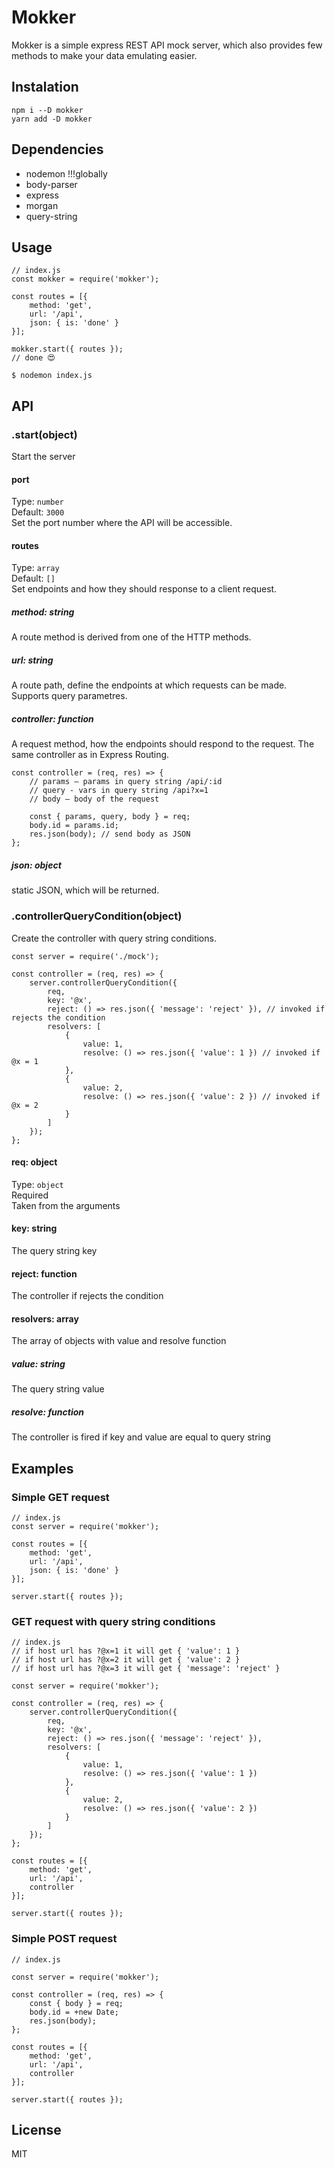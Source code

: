 # Mokker
Mokker is a simple express REST API mock server, which also provides few methods to make your data emulating easier.

## Instalation
```
npm i --D mokker
yarn add -D mokker
```

## Dependencies
- nodemon !!!globally
- body-parser
- express
- morgan
- query-string

## Usage

```
// index.js
const mokker = require('mokker');

const routes = [{
    method: 'get',
    url: '/api',
    json: { is: 'done' }
}];

mokker.start({ routes });
// done 😍
```

`$ nodemon index.js`

## API

### .start(object)
Start the server

#### port
Type: `number`\
Default: `3000`\
Set the port number where the API will be accessible.

#### routes
Type: `array`\
Default: `[]`\
Set endpoints and how they should response to a client request.

##### method: string
A route method is derived from one of the HTTP methods.

##### url: string
A route path, define the endpoints at which requests can be made. Supports query parametres.

##### controller: function
A request method, how the endpoints should respond to the request. The same controller as in Express Routing.
```
const controller = (req, res) => {
    // params – params in query string /api/:id
    // query - vars in query string /api?x=1
    // body – body of the request

    const { params, query, body } = req;
    body.id = params.id;
    res.json(body); // send body as JSON
};
```

##### json: object
static JSON, which will be returned.

### .controllerQueryCondition(object)
Create the controller with query string conditions.

```
const server = require('./mock');

const controller = (req, res) => {
    server.controllerQueryCondition({
        req,
        key: '@x',
        reject: () => res.json({ 'message': 'reject' }), // invoked if rejects the condition
        resolvers: [
            {
                value: 1,
                resolve: () => res.json({ 'value': 1 }) // invoked if @x = 1
            },
            {
                value: 2,
                resolve: () => res.json({ 'value': 2 }) // invoked if @x = 2
            }
        ]
    });
};

```

#### req: object
Type: `object`\
Required\
Taken from the arguments

#### key: string
The query string key

#### reject: function
The controller if rejects the condition

#### resolvers: array
The array of objects with value and resolve function

##### value: string
The query string value

##### resolve: function
The controller is fired if key and value are equal to query string

## Examples
### Simple GET request
```
// index.js
const server = require('mokker');

const routes = [{
    method: 'get',
    url: '/api',
    json: { is: 'done' }
}];

server.start({ routes });
```

### GET request with query string conditions
```
// index.js
// if host url has ?@x=1 it will get { 'value': 1 }
// if host url has ?@x=2 it will get { 'value': 2 }
// if host url has ?@x=3 it will get { 'message': 'reject' }

const server = require('mokker');

const controller = (req, res) => {
    server.controllerQueryCondition({
        req,
        key: '@x',
        reject: () => res.json({ 'message': 'reject' }),
        resolvers: [
            {
                value: 1,
                resolve: () => res.json({ 'value': 1 })
            },
            {
                value: 2,
                resolve: () => res.json({ 'value': 2 })
            }
        ]
    });
};

const routes = [{
    method: 'get',
    url: '/api',
    controller
}];

server.start({ routes });
```
### Simple POST request
```
// index.js

const server = require('mokker');

const controller = (req, res) => {
    const { body } = req;
    body.id = +new Date;
    res.json(body);
};

const routes = [{
    method: 'get',
    url: '/api',
    controller
}];

server.start({ routes });
```


## License
MIT
